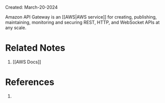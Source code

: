 Created: March-20-2024

Amazon API Gateway is an [[AWS|AWS service]] for creating, publishing, maintaining, monitoring and securing REST, HTTP, and WebSocket APIs at any scale.

# Related Notes

1. [[AWS Docs]]
# References

1. 